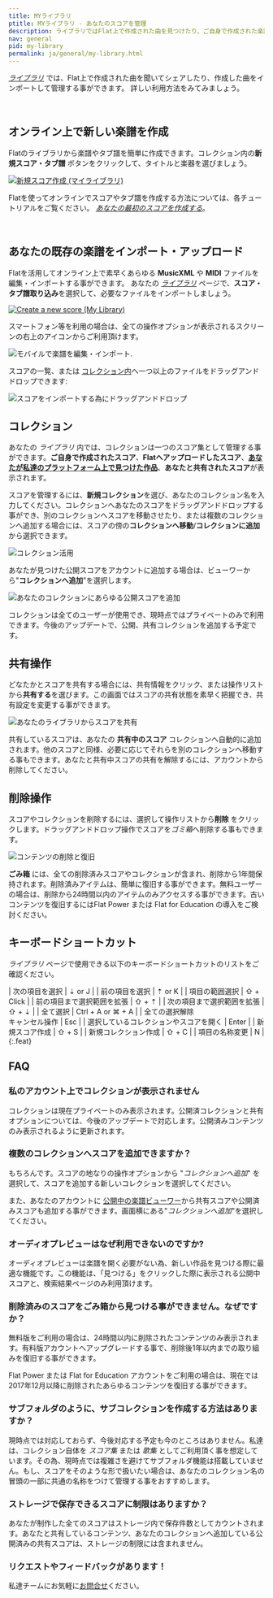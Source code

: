 ```yaml
---
title: MYライブラリ
ptitle: MYライブラリ - あなたのスコアを管理
description: ライブラリではFlat上で作成された曲を見つけたり、ご自身で作成された楽譜やコード譜を管理する事ができます。
nav: general
pid: my-library
permalink: ja/general/my-library.html
---
```


*[ライブラリ](https://flat.io/my-library)* では、Flat上で作成された曲を聞いてシェアしたり、作成した曲をインポートして管理する事ができます。
詳しい利用方法をみてみましょう。

<br>

## オンライン上で新しい楽譜を作成

Flatのライブラリから楽譜やタブ譜を簡単に作成できます。コレクション内の**新規スコア・タブ譜** ボタンをクリックして、タイトルと楽器を選びましょう。

[![新規スコア作成 (マイライブラリ)](/help/assets/img/library/newscore-btn.png)](https://flat.io/my-library?m=newscore)

Flatを使ってオンラインでスコアやタブ譜を作成する方法については、各チュートリアルをご覧ください。 *[あなたの最初のスコアを作成する](/help/ja/music-notation-software/create-your-first-music-score.html)*。

<br>

## あなたの既存の楽譜をインポート・アップロード

Flatを活用してオンライン上で素早くあらゆる **MusicXML** や **MIDI** ファイルを編集・インポートする事ができます。 あなたの [*ライブラリ*](https://flat.io/my-library) ページで、**スコア・タブ譜取り込み**を選択して、必要なファイルをインポートしましょう。

[![Create a new score (My Library)](/help/assets/img/library/import-btn-desktop.png)](https://flat.io/my-library)

スマートフォン等を利用の場合は、全ての操作オプションが表示されるスクリーンの右上のアイコンからご利用頂けます。

![モバイルで楽譜を編集・インポート](/help/assets/img/library/mobile-main-actions.png).

スコアの一覧、または [コレクション内](#collections)へ一つ以上のファイルをドラッグアンドドロップできます:

![スコアをインポートする為にドラッグアンドドロップ](/help/assets/img/library/collections-import-upload.gif)

## コレクション

あなたの *ライブラリ* 内では、コレクションは一つのスコア集として管理する事ができます。**ご自身で作成されたスコア**、**Flatへアップロードしたスコア**、[**あなたが私達のプラットフォーム上で見つけた作品**](https://flat.io/discover)、**あなたと共有されたスコア**が表示されます。

スコアを管理するには、**新規コレクション**を選び、あなたのコレクション名を入力してください。コレクションへあなたのスコアをドラッグアンドドロップする事ができ、別のコレクションへスコアを移動させたり、または複数のコレクションへ追加する場合には、スコアの傍の**コレクションへ移動**/**コレクションに追加**から選択できます。

![コレクション活用](/help/assets/img/library/collections-get-started.gif)

あなたが見つけた公開スコアをアカウントに追加する場合は、ビューワーから"**コレクションへ追加**"を選択します。

![あなたのコレクションにあらゆる公開スコアを追加](/help/assets/img/library/collections-add-to-public-sheet-music.png)

コレクションは全てのユーザーが使用でき、現時点ではプライベートのみで利用できます。今後のアップデートで、公開、共有コレクションを追加する予定です。

## 共有操作

どなたかとスコアを共有する場合には、共有情報をクリック、または操作リストから**共有する**を選びます。この画面ではスコアの共有状態を素早く把握でき、共有設定を変更する事ができます。

![あなたのライブラリからスコアを共有](/help/assets/img/library/collections-share-scores.gif)

共有しているスコアは、あなたの **共有中のスコア** コレクションへ自動的に追加されます。他のスコアと同様、必要に応じてそれらを別のコレクションへ移動する事もできます。あなたと共有中スコアの共有を解除するには、アカウントから削除してください。

## 削除操作

スコアやコレクションを削除するには、選択して操作リストから**削除** をクリックします。ドラッグアンドドロップ操作でスコアを*ゴミ箱*へ削除する事もできます。

![コンテンツの削除と復旧](/help/assets/img/library/collections-trash.gif)

**ごみ箱** には、全ての削除済みスコアやコレクションが含まれ、削除から1年間保持されます。削除済みアイテムは、簡単に復旧する事ができます。無料ユーザーの場合は、削除から24時間以内のアイテムのみアクセスする事ができます。古いコンテンツを復旧するにはFlat Power または Flat for Education の導入をご検討ください。

## キーボードショートカット

*ライブラリ* ページで使用できる以下のキーボードショートカットのリストをご確認ください。

| 次の項目を選択 | <span class="kbs-multi"><span class="kb-container"><span class="kb">⇣</span></span> or <span class="kb-container"><span class="kb">J</span></span></span> |
| 前の項目を選択 | <span class="kbs-multi"><span class="kb-container"><span class="kb">⇡</span></span> or <span class="kb-container"><span class="kb">K</span></span></span>  |
| 項目の範囲選択 | <span class="kb-container"><span class="kb">⇧</span> + Click</span> |
| 前の項目まで選択範囲を拡張 | <span class="kb-container"><span class="kb">⇧</span> + <span class="kb">⇡</span></span> |
| 次の項目まで選択範囲を拡張 | <span class="kb-container"><span class="kb">⇧</span> + <span class="kb">⇣</span></span> |
| 全て選択 | <span class="kbs-multi"><span class="kb-container"><span class="kb">Ctrl</span> + <span class="kb">A</span></span> or <span class="kb-container"><span class="kb">⌘</span> + <span class="kb">A</span></span></span> |
| 全ての選択解除<br />キャンセル操作 | <span class="kb-container"><span class="kb">Esc</span></span> |
| 選択しているコレクションやスコアを開く | <span class="kb-container"><span class="kb">Enter</span></span> |
| 新規スコア作成 | <span class="kb-container"><span class="kb">⇧</span> + <span class="kb">S</span></span> |
| 新規コレクション作成 | <span class="kb-container"><span class="kb">⇧</span> + <span class="kb">C</span></span> |
| 項目の名称変更 | <span class="kb-container"><span class="kb">N</span></span> |
{:.feat}

## FAQ

### 私のアカウント上でコレクションが表示されません

コレクションは現在プライベートのみ表示されます。公開済コレクションと共有オプションについては、今後のアップデートで対応します。公開済みコンテンツのみ表示されるように更新されます。

### 複数のコレクションへスコアを追加できますか？

もちろんです。スコアの地なりの操作オプションから "*コレクションへ追加*" を選択して、スコアを追加する新しいコレクションを選択してください。

また、あなたのアカウントに [公開中の楽譜ビューワー](https://blog.flat.io/showcase-and-share-your-compositions/)から共有スコアや公開済みスコアも追加する事ができます。画面横にある"*コレクションへ追加*"を選択してください。

### オーディオプレビューはなぜ利用できないのですか?

オーディオプレビューは楽譜を開く必要がない為、新しい作品を見つける際に最適な機能です。この機能は、「見つける」をクリックした際に表示される公開中スコアと、検索結果ページのみ利用頂けます。

### 削除済みのスコアをごみ箱から見つける事ができません。なぜですか？

無料版をご利用の場合は、24時間以内に削除されたコンテンツのみ表示されます。有料版アカウントへアップグレードする事で、削除後1年以内までの取り組みを復旧する事ができます。

Flat Power または Flat for Education アカウントをご利用の場合は、現在では2017年12月以降に削除されたあらゆるコンテンツを復旧する事ができます。

### サブフォルダのように、サブコレクションを作成する方法はありますか？

現時点では対応しておらず、今後対応する予定も今のところはありません。私達は、コレクション自体を *スコア集* または *歌集* としてご利用頂く事を想定しています。その為、現時点では複雑さを避けてサブフォルダ機能は搭載していません。もし、スコアをそのような形で扱いたい場合は、あなたのコレクション名の冒頭の一部に共通の名称をつけて管理する事をおすすめします。
### ストレージで保存できるスコアに制限はありますか？

あなたが制作した全てのスコアはストレージ内で保存件数としてカウントされます。あなたと共有しているコンテンツ、あなたのコレクションへ追加している公開済みの共有スコアは、ストレージの制限には含まれません。

### リクエストやフィードバックがあります！

私達チームにお気軽に[お問合せ](https://flat.io/support)ください。